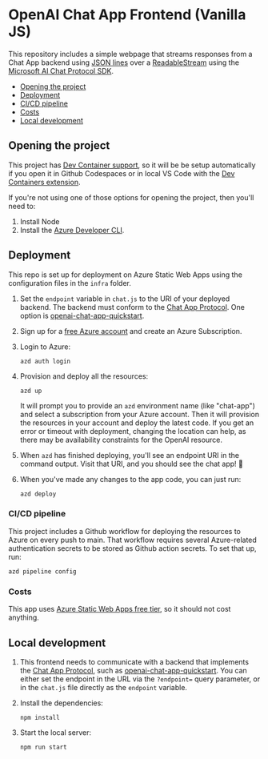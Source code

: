 # OpenAI Chat App Frontend (Vanilla JS)

This repository includes a simple webpage
that streams responses from a Chat App backend using [JSON lines](https://jsonlines.org/)
over a [ReadableStream](https://developer.mozilla.org/en-US/docs/Web/API/ReadableStream)
using the [Microsoft AI Chat Protocol SDK](https://www.npmjs.com/package/@microsoft/ai-chat-protocol).

- [Opening the project](#opening-the-project)
- [Deployment](#deployment)
- [CI/CD pipeline](#cicd-pipeline)
- [Costs](#costs)
- [Local development](#local-development)

## Opening the project

This project has [Dev Container support](https://code.visualstudio.com/docs/devcontainers/containers), so it will be be setup automatically if you open it in Github Codespaces or in local VS Code with the [Dev Containers extension](https://marketplace.visualstudio.com/items?itemName=ms-vscode-remote.remote-containers).

If you're not using one of those options for opening the project, then you'll need to:

1. Install Node
2. Install the [Azure Developer CLI](https://learn.microsoft.com/azure/developer/azure-developer-cli/install-azd).

## Deployment

This repo is set up for deployment on Azure Static Web Apps using the configuration files in the `infra` folder.

1. Set the `endpoint`  variable in `chat.js` to the URI of your deployed backend. The backend must conform to the [Chat App Protocol](https://aka.ms/chatprotocol). One option is [openai-chat-app-quickstart](https://github.com/Azure-Samples/openai-chat-app-quickstart/).

2. Sign up for a [free Azure account](https://azure.microsoft.com/free/) and create an Azure Subscription.

3. Login to Azure:

    ```shell
    azd auth login
    ```

4. Provision and deploy all the resources:

    ```shell
    azd up
    ```

    It will prompt you to provide an `azd` environment name (like "chat-app") and select a subscription from your Azure account. Then it will provision the resources in your account and deploy the latest code. If you get an error or timeout with deployment, changing the location can help, as there may be availability constraints for the OpenAI resource.

5. When `azd` has finished deploying, you'll see an endpoint URI in the command output. Visit that URI, and you should see the chat app! 🎉
6. When you've made any changes to the app code, you can just run:

    ```shell
    azd deploy
    ```

### CI/CD pipeline

This project includes a Github workflow for deploying the resources to Azure
on every push to main. That workflow requires several Azure-related authentication secrets
to be stored as Github action secrets. To set that up, run:

```shell
azd pipeline config
```

### Costs

This app uses [Azure Static Web Apps free tier](https://azure.microsoft.com/pricing/details/app-service/static/), so it should not cost anything.

## Local development

1. This frontend needs to communicate with a backend that implements the [Chat App Protocol](https://aka.ms/chatprotocol),
    such as [openai-chat-app-quickstart](https://github.com/Azure-Samples/openai-chat-app-quickstart/).
    You can either set the endpoint in the URL via the `?endpoint=` query parameter,
    or in the `chat.js` file directly as the `endpoint` variable.

2. Install the dependencies:

    ```shell
    npm install
    ```

3. Start the local server:

    ```shell
    npm run start
    ```
